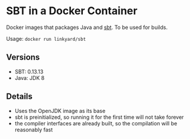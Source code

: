 SBT in a Docker Container
=========================
Docker images that packages Java and [sbt](http://www.scala-sbt.org/). To be used
for builds.

Usage: `docker run linkyard/sbt`

Versions
--------
* SBT: 0.13.13
* Java: JDK 8

Details
-------
* Uses the OpenJDK image as its base
* sbt is preinitialized, so running it for the first time will not take forever
* the compiler interfaces are already built, so the compilation will be reasonably fast

